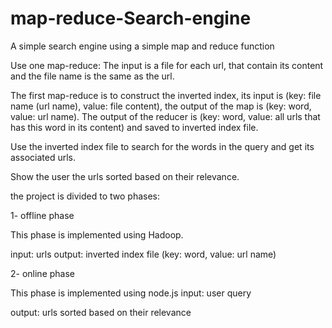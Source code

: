 map-reduce-Search-engine
========================

A simple search engine using a simple map and reduce function

Use one map-reduce:
 The input is a file for each url, that contain its content and the file name is the same as
 the url.
 
 The first map-reduce is to construct the inverted index, its input is (key: file name (url
 name), value: file content), the output of the map is (key: word, value: url name). The
 output of the reducer is (key: word, value: all urls that has this word in its content) and
 saved to inverted index file.

 Use the inverted index file to search for the words in the query and get its associated
 urls.
 
 Show the user the urls sorted based on their relevance.


the project is divided to two phases:

1- offline phase 

This phase is implemented using Hadoop.

input: urls
output: inverted index file (key: word, value: url name)


2- online phase

This phase is implemented using node.js
input: user query

output:  urls sorted based on their relevance

